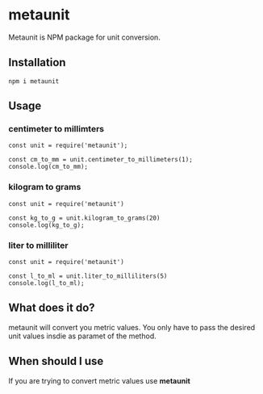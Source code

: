 # metaunit
Metaunit is NPM package for unit conversion.


## Installation

`npm i metaunit`

## Usage

### centimeter to millimters
```
const unit = require('metaunit');

const cm_to_mm = unit.centimeter_to_millimeters(1);
console.log(cm_to_mm);

```

### kilogram to grams
```
const unit = require('metaunit')

const kg_to_g = unit.kilogram_to_grams(20)
console.log(kg_to_g);

```

### liter to milliliter
```
const unit = require('metaunit')

const l_to_ml = unit.liter_to_milliliters(5)
console.log(l_to_ml);

```

## What does it do?

metaunit will convert you metric values. You only have to pass the desired unit values insdie as paramet of the method.

## When should I use

If you are trying to convert metric values use **metaunit**